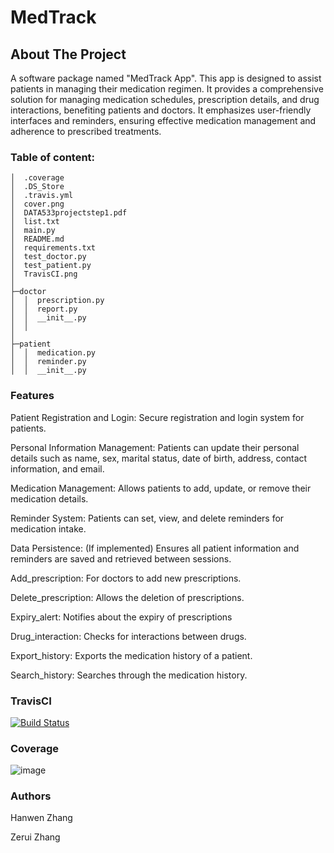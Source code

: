# MedTrack

## About The Project

A software package named "MedTrack App". This app is designed to assist patients in managing their medication regimen. It provides a comprehensive solution for managing medication schedules, prescription details, and drug interactions, benefiting patients and doctors. It emphasizes user-friendly interfaces and reminders, ensuring effective medication management and adherence to prescribed treatments.

### Table of content:
```
│  .coverage
│  .DS_Store
│  .travis.yml
│  cover.png
│  DATA533projectstep1.pdf
│  list.txt
│  main.py
│  README.md
│  requirements.txt
│  test_doctor.py
│  test_patient.py
│  TravisCI.png
│
├─doctor
│  │  prescription.py
│  │  report.py
│  │  __init__.py
│  │
│
├─patient
│  │  medication.py
│  │  reminder.py
│  │  __init__.py
```

### Features
Patient Registration and Login: Secure registration and login system for patients.

Personal Information Management: Patients can update their personal details such as name, sex, marital status, date of birth, address, contact information, and email.

Medication Management: Allows patients to add, update, or remove their medication details.

Reminder System: Patients can set, view, and delete reminders for medication intake.

Data Persistence: (If implemented) Ensures all patient information and reminders are saved and retrieved between sessions.

Add_prescription: For doctors to add new prescriptions.

Delete_prescription: Allows the deletion of prescriptions.

Expiry_alert: Notifies about the expiry of prescriptions

Drug_interaction: Checks for interactions between drugs.

Export_history: Exports the medication history of a patient.

Search_history: Searches through the medication history.




### TravisCI

[![Build Status](https://app.travis-ci.com/HHWZHANG/MedTrack.svg?branch=main)](https://app.travis-ci.com/HHWZHANG/MedTrack)

### Coverage
![image](./cover.png)

### Authors
Hanwen Zhang

Zerui Zhang
